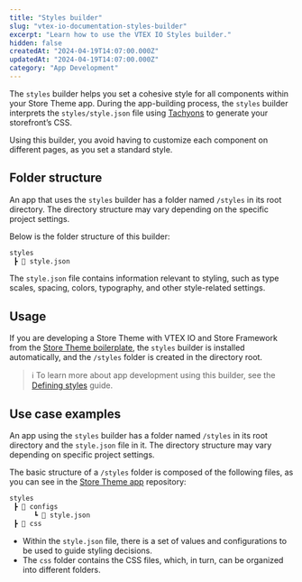 ```yaml
---
title: "Styles builder"
slug: "vtex-io-documentation-styles-builder"
excerpt: "Learn how to use the VTEX IO Styles builder."
hidden: false
createdAt: "2024-04-19T14:07:00.000Z"
updatedAt: "2024-04-19T14:07:00.000Z"
category: "App Development"
---
```


The `styles` builder helps you set a cohesive style for all components within your Store Theme app. During the app-building process, the `styles` builder interprets the `styles/style.json` file using [Tachyons](https://tachyons.io/) to generate your storefront’s CSS.

Using this builder, you avoid having to customize each component on different pages, as you set a standard style.

## Folder structure

An app that uses the `styles` builder has a folder named `/styles` in its root directory. The directory structure may vary depending on the specific project settings.

Below is the folder structure of this builder:

```txt
styles
 ┣ 📄 style.json
```

The `style.json` file contains information relevant to styling, such as type scales, spacing, colors, typography, and other style-related settings.

## Usage

If you are developing a Store Theme with VTEX IO and Store Framework from the [Store Theme boilerplate](https://github.com/vtex-apps/store-theme), the `styles` builder is installed automatically, and the `/styles` folder is created in the directory root.

>ℹ️ To learn more about app development using this builder, see the [Defining styles](https://developers.vtex.com/docs/guides/vtex-io-documentation-5-definingstyles) guide.

## Use case examples

An app using the `styles` builder has a folder named `/styles` in its root directory and the `style.json` file in it. The directory structure may vary depending on specific project settings.

The basic structure of a `/styles` folder is composed of the following files, as you can see in the [Store Theme app](https://github.com/vtex-apps/store-theme) repository:

```txt
styles
 ┣ 📂 configs
      ┗ 📄 style.json
 ┣ 📂 css
```

- Within the `style.json` file, there is a set of values and configurations to be used to guide styling decisions.
- The `css` folder contains the CSS files, which, in turn, can be organized into different folders.

